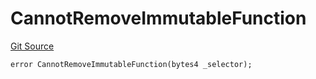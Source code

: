 # CannotRemoveImmutableFunction
[Git Source](https://github.com/thrackle-io/Tron_Internal/blob/de9d46fc7f857fca8d253f1ed09221b1c3873dd9/src/economic/ruleStorage/RuleStorageDiamondLib.sol)


```solidity
error CannotRemoveImmutableFunction(bytes4 _selector);
```

